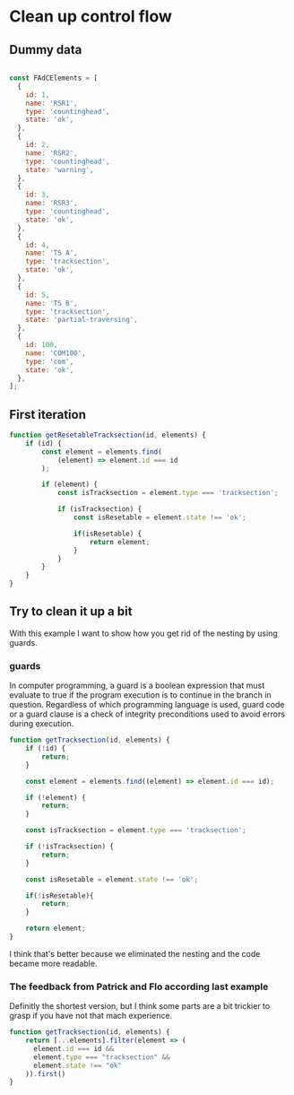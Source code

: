 # Clean up control flow

## Dummy data
```js

const FAdCElements = [
  {
    id: 1,
    name: 'RSR1',
    type: 'countinghead',
    state: 'ok',
  },
  {
    id: 2,
    name: 'RSR2',
    type: 'countinghead',
    state: 'warning',
  },
  {
    id: 3,
    name: 'RSR3',
    type: 'countinghead',
    state: 'ok',
  },
  {
    id: 4,
    name: 'TS A',
    type: 'tracksection',
    state: 'ok',
  },
  {
    id: 5,
    name: 'TS B',
    type: 'tracksection',
    state: 'partial-traversing',
  },
  {
    id: 100,
    name: 'COM100',
    type: 'com',
    state: 'ok',
  },
];
```
## First iteration
```js
function getResetableTracksection(id, elements) {
    if (id) {
        const element = elements.find(
            (element) => element.id === id
        );

        if (element) {
            const isTracksection = element.type === 'tracksection';

            if (isTracksection) {
                const isResetable = element.state !== 'ok';

                if(isResetable) {
                    return element;
                }
            }
        }
    }
}
```

## Try to clean it up a bit

With this example I want to show how you get rid of the nesting by using guards.

### guards
In computer programming, a guard is a boolean expression that must evaluate to
true if the program execution is to continue in the branch in question. Regardless of
which programming language is used, guard code or a guard clause is a check of
integrity preconditions used to avoid errors during execution.

```js
function getTracksection(id, elements) {
    if (!id) {
        return;
    }

    const element = elements.find((element) => element.id === id);

    if (!element) {
        return;
    }

    const isTracksection = element.type === 'tracksection';

    if (!isTracksection) {
        return;
    }

    const isResetable = element.state !== 'ok';

    if(!isResetable){
        return;
    }

    return element;
}
```
I think that's better because we eliminated the nesting and the code became more readable.

### The feedback from Patrick and Flo according last example

Definitly the shortest version, but I think some parts are a bit trickier to grasp if you have not that mach experience.

```js
function getTracksection(id, elements) {
    return [...elements].filter(element => (
      element.id === id &&
      element.type === "tracksection" &&
      element.state !== "ok"
    )).first()
}
```